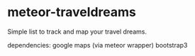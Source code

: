 meteor-traveldreams
===================

Simple list to track and map your travel dreams.

dependencies:
google maps (via meteor wrapper)
bootstrap3
